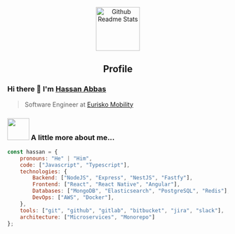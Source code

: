 <p align="center">
 <img width="100px" src="https://res.cloudinary.com/anuraghazra/image/upload/v1594908242/logo_ccswme.svg" align="center" alt="Github Readme Stats" />
 <h2 align="center">Profile</h2>
</p>

### Hi there 👋 I'm [Hassan Abbas](https://www.linkedin.com/in/hassan-abbas-805999195/)
> Software Engineer at [Eurisko Mobility](https://euriskomobility.com)

### <img src="https://media.giphy.com/media/VgCDAzcKvsR6OM0uWg/giphy.gif" width="50"> A little more about me...  

```javascript
const hassan = {
    pronouns: "He" | "Him",
    code: ["Javascript", "Typescript"],
    technologies: {
        Backend: ["NodeJS", "Express", "NestJS", "Fastfy"],
        Frontend: ["React", "React Native", "Angular"],
        Databases: ["MongoDB", "Elasticsearch", "PostgreSQL", "Redis"],
        DevOps: ["AWS", "Docker"],
    },
    tools: ["git", "github", "gitlab", "bitbucket", "jira", "slack"],
    architecture: ["Microservices", "Monorepo"]
};
```
